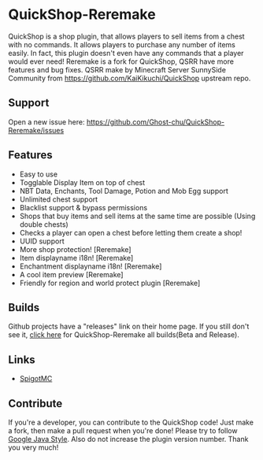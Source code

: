 # QuickShop-Reremake
QuickShop is a shop plugin, that allows players to sell items from a chest with no commands.  It allows players to purchase any number of items easily.  In fact, this plugin doesn't even have any commands that a player would ever need! 
Reremake is a fork for QuickShop, QSRR have more features and bug fixes. 
QSRR make by Minecraft Server SunnySide Community from https://github.com/KaiKikuchi/QuickShop upstream repo.

## Support
Open a new issue here: https://github.com/Ghost-chu/QuickShop-Reremake/issues

## Features
- Easy to use
- Togglable Display Item on top of chest
- NBT Data, Enchants, Tool Damage, Potion and Mob Egg support
- Unlimited chest support
- Blacklist support & bypass permissions
- Shops that buy items and sell items at the same time are possible (Using double chests)
- Checks a player can open a chest before letting them create a shop!
- UUID support
- More shop protection! [Reremake]
- Item displayname i18n! [Reremake]
- Enchantment displayname i18n! [Reremake]
- A cool item preview [Reremake]
- Friendly for region and world protect plugin [Reremake]


## Builds
Github projects have a "releases" link on their home page. If you still don't see it, [click here](https://github.com/Ghost-chu/QuickShop-Reremake/releases) for QuickShop-Reremake all builds(Beta and Release).

## Links
- [SpigotMC](https://www.spigotmc.org/resources/59134/)

## Contribute
If you're a developer, you can contribute to the QuickShop code! Just make a fork, then make a pull request when you're done! Please try to follow [Google Java Style](https://google.github.io/styleguide/javaguide.html). Also do not increase the plugin version number. Thank you very much!
